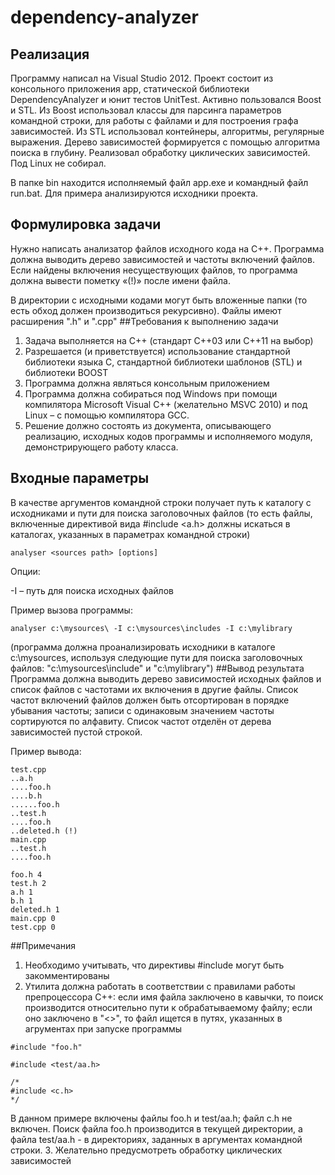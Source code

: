 # dependency-analyzer

## Реализация
Программу написал на Visual Studio 2012. Проект состоит из консольного приложения app, статической библиотеки DependencyAnalyzer и юнит тестов UnitTest. Активно пользовался Boost и STL. Из Boost использовал классы для парсинга параметров командной строки, для работы с файлами и для построения графа зависимостей. Из STL использовал контейнеры, алгоритмы, регулярные выражения. Дерево зависимостей формируется с помощью алгоритма поиска в глубину. Реализовал обработку циклических зависимостей. Под Linux не собирал.

В папке bin находится исполняемый файл app.exe и командный файл run.bat. Для примера анализируются исходники проекта.

## Формулировка задачи
Нужно написать анализатор файлов исходного кода на С++. Программа должна выводить дерево зависимостей и частоты включений файлов. Если найдены включения несуществующих файлов, то программа должна вывести пометку «(!)» после имени файла.

В директории с исходными кодами могут быть вложенные папки (то есть обход должен производиться рекурсивно). Файлы имеют расширения ".h" и ".cpp"
##Требования к выполнению задачи 
1.	Задача выполняется на С++ (стандарт C++03 или C++11 на выбор)
2.	Разрешается (и приветствуется) использование стандартной библиотеки языка С, стандартной библиотеки шаблонов (STL) и библиотеки BOOST
3.	Программа должна являться консольным приложением
4.	Программа должна собираться под Windows при помощи компилятора Microsoft Visual C++ (желательно MSVC 2010) и под Linux – с помощью компилятора GCC.
5.	Решение должно состоять из документа, описывающего реализацию, исходных кодов программы и исполняемого модуля, демонстрирующего работу класса.

## Входные параметры
В качестве аргументов командной строки получает путь к каталогу с исходниками и пути для поиска заголовочных файлов (то есть файлы, включенные директивой вида #include <a.h> должны искаться в каталогах, указанных в параметрах командной строки)

```
analyser <sources path> [options]
```

Опции:

-I – путь для поиска исходных файлов

Пример вызова программы:

```
analyser c:\mysources\ -I c:\mysources\includes -I c:\mylibrary
```

(программа должна проанализировать исходники в каталоге c:\mysources, используя следующие пути для поиска заголовочных файлов: "c:\mysources\include" и "c:\mylibrary")
##Вывод результата
Программа должна выводить дерево зависимостей исходных файлов и список файлов с частотами их включения в другие файлы.
Список частот включений файлов должен быть отсортирован в порядке убывания частоты; записи с одинаковым значением частоты сортируются по алфавиту. Список частот отделён от дерева зависимостей пустой строкой.

Пример вывода:
```
test.cpp
..a.h
....foo.h
....b.h
......foo.h
..test.h
....foo.h
..deleted.h (!)
main.cpp
..test.h
....foo.h

foo.h 4
test.h 2
a.h 1
b.h 1
deleted.h 1
main.cpp 0
test.cpp 0
```
##Примечания
1.	Необходимо учитывать, что директивы #include могут быть закомментированы
2.	Утилита должна работать в соответствии с правилами работы препроцессора С++: если имя файла заключено в кавычки, то поиск производится относительно пути к обрабатываемому файлу; если оно заключено в "<>", то файл ищется в путях, указанных в агрументах при запуске программы
  ```
  #include "foo.h"
  
  #include <test/aa.h>
  
  /*
  #include <c.h>
  */
  
  ```
В данном примере включены файлы foo.h и test/aa.h; файл c.h не включен. Поиск файла foo.h производится в текущей директории, а файла test/aa.h - в директориях, заданных в аргументах командной строки.
3.	Желательно предусмотреть обработку циклических зависимостей

